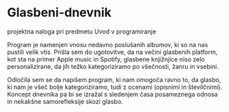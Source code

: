 # Glasbeni-dnevnik

projektna naloga pri predmetu Uvod v programiranje

Program je namenjen vnosu nedavno poslušanih albumov, ki so na nas pustili velik vtis. Prišla sem do ugotovitve, da na večini glasbenih platform, kot sta na primer Apple music in Spotify, glasbene knjižnjice niso zelo personalizirane, da jih težko kategoriziramo po všečnosti, žanru in vsebini.

Odločila sem se da napišem program, ki nam omogoča ravno to, da glasbo, ki nam je všeč bolje kategoriziramo, tudi z ocenami (opisnimi in številčnimi). Koncept dnevnika pa bi se izražal s sledenjem časa posameznega odnosa in nekakšne samorefleksije skozi glasbo.